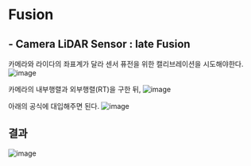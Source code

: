 # Fusion
## - Camera LiDAR Sensor : late Fusion

카메라와 라이다의 좌표계가 달라 센서 퓨전을 위한 캘리브레이션을 시도해야한다.
![image](https://user-images.githubusercontent.com/90945094/180591958-2fe871fe-09d8-4bbc-93bc-76004526dcf6.png)

카메라의 내부행렬과 외부행렬(RT)을 구한 뒤, 
![image](https://user-images.githubusercontent.com/90945094/180591929-57ff9a31-c094-4cb2-8ab5-ab50e7223c4e.png)

아래의 공식에 대입해주면 된다.
![image](https://user-images.githubusercontent.com/90945094/180591950-9fefa5f2-e0ec-4e88-9c6a-5c72c3e9e0c2.png)

## 결과

![image](https://user-images.githubusercontent.com/90945094/180591962-89466a25-8fd7-415d-b851-ca1a5b85b529.png)
